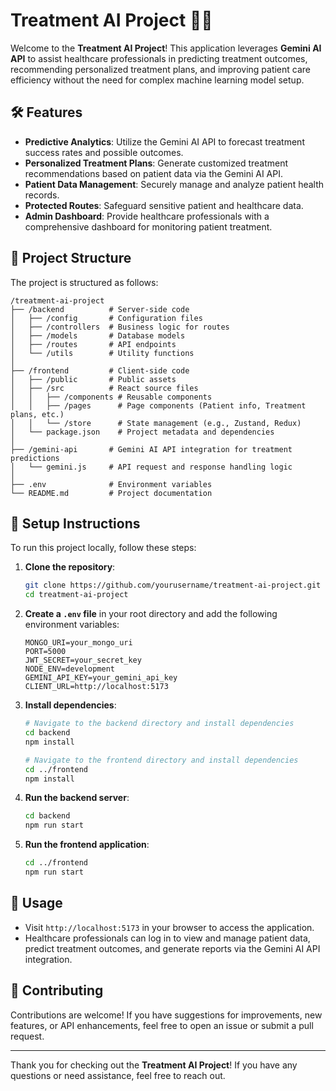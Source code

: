 
# Treatment AI Project 🧠💉

Welcome to the **Treatment AI Project**! This application leverages **Gemini AI API** to assist healthcare professionals in predicting treatment outcomes, recommending personalized treatment plans, and improving patient care efficiency without the need for complex machine learning model setup.

## 🛠️ Features

- **Predictive Analytics**: Utilize the Gemini AI API to forecast treatment success rates and possible outcomes.
- **Personalized Treatment Plans**: Generate customized treatment recommendations based on patient data via the Gemini AI API.
- **Patient Data Management**: Securely manage and analyze patient health records.
- **Protected Routes**: Safeguard sensitive patient and healthcare data.
- **Admin Dashboard**: Provide healthcare professionals with a comprehensive dashboard for monitoring patient treatment.

## 📁 Project Structure

The project is structured as follows:

```
/treatment-ai-project
├── /backend          # Server-side code
│   ├── /config       # Configuration files
│   ├── /controllers  # Business logic for routes
│   ├── /models       # Database models
│   ├── /routes       # API endpoints
│   └── /utils        # Utility functions
│
├── /frontend         # Client-side code
│   ├── /public       # Public assets
│   ├── /src          # React source files
│   │   ├── /components # Reusable components
│   │   ├── /pages      # Page components (Patient info, Treatment plans, etc.)
│   │   └── /store      # State management (e.g., Zustand, Redux)
│   └── package.json    # Project metadata and dependencies
│
├── /gemini-api       # Gemini AI API integration for treatment predictions
│   └── gemini.js     # API request and response handling logic
│
├── .env              # Environment variables
└── README.md         # Project documentation
```

## 📁 Setup Instructions

To run this project locally, follow these steps:

1. **Clone the repository**:

   ```bash
   git clone https://github.com/yourusername/treatment-ai-project.git
   cd treatment-ai-project
   ```

2. **Create a `.env` file** in your root directory and add the following environment variables:

   ```plaintext
   MONGO_URI=your_mongo_uri
   PORT=5000
   JWT_SECRET=your_secret_key
   NODE_ENV=development
   GEMINI_API_KEY=your_gemini_api_key
   CLIENT_URL=http://localhost:5173
   ```

3. **Install dependencies**:

   ```bash
   # Navigate to the backend directory and install dependencies
   cd backend
   npm install

   # Navigate to the frontend directory and install dependencies
   cd ../frontend
   npm install
   ```

4. **Run the backend server**:

   ```bash
   cd backend
   npm run start
   ```

5. **Run the frontend application**:

   ```bash
   cd ../frontend
   npm run start
   ```


## 🚀 Usage

- Visit `http://localhost:5173` in your browser to access the application.
- Healthcare professionals can log in to view and manage patient data, predict treatment outcomes, and generate reports via the Gemini AI API integration.

## 🤝 Contributing

Contributions are welcome! If you have suggestions for improvements, new features, or API enhancements, feel free to open an issue or submit a pull request.

---

Thank you for checking out the **Treatment AI Project**! If you have any questions or need assistance, feel free to reach out.
